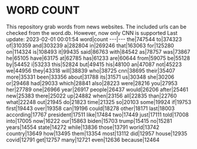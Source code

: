 # WORD COUNT
This repository grab words from news websites. The included urls can be checked from the word.db.
However, now only CNN is supported
Last update: 2023-02-01 00:01:54
word|count
---|---
the|747544
to|374323
of|310359
and|303239
a|282804
in|269246
that|163063
for|125280
on|114324
is|108493
it|99435
said|86763
with|84542
as|78757
was|73867
he|65105
have|63175
at|62785
has|61233
are|60644
from|59075
be|55128
by|54452
i|53233
this|52824
but|49415
his|48100
an|47087
not|45223
we|44956
they|43318
will|38839
who|38725
cnn|38695
their|35407
more|35331
been|33356
about|31788
its|31571
us|30348
she|30206
or|29468
had|29033
which|28841
also|28223
were|28216
you|27953
her|27789
one|26966
year|26917
people|26437
would|26206
after|25461
new|25383
there|25022
up|24882
when|23156
all|22835
than|22760
what|22248
out|21945
do|21823
time|21325
so|20103
some|19924
if|19753
first|19443
over|19358
can|19196
could|18278
other|18171
last|18003
according|17767
president|17511
like|17484
two|17449
just|17111
told|17008
into|17005
now|16222
our|15863
biden|15703
trump|15415
no|15281
years|14554
state|14272
while|13836
those|13791
world|13742
country|13649
how|13495
them|13354
most|13112
did|12957
house|12935
covid|12791
get|12757
many|12721
even|12636
because|12464
